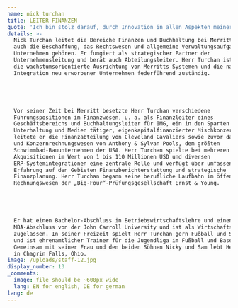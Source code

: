 ```yaml
---
name: nick turchan
title: LEITER FINANZEN
quote: 'Ich bin stolz darauf, durch Innovation in allen Aspekten meiner Funktion zum Unternehmenserfolg beizutragen. Ich bin stets auf der Suche nach den effizientesten und effektivsten Finanz- und Betriebsabläufen.'
details: >-
  Nick Turchan leitet die Bereiche Finanzen und Buchhaltung bei Merritt, wozu
  auch die Beschaffung, das Rechtswesen und allgemeine Verwaltungsaufgaben im
  Unternehmen gehören. Er fungiert als strategischer Partner der
  Unternehmensleitung und berät auch Abteilungsleiter. Herr Turchan ist auch für
  die wachstumsorientierte Ausrichtung von Merritts Systemen und die nahtlose
  Integration neu erworbener Unternehmen federführend zuständig.





  Vor seiner Zeit bei Merritt besetzte Herr Turchan verschiedene
  Führungspositionen im Finanzwesen, u. a. als Finanzleiter eines
  Geschäftsbereichs und Buchhaltungsleiter für IMG, ein in den Sparten Sport,
  Unterhaltung und Medien tätiger, eigenkapitalfinanzierter Mischkonzern. Zudem
  leitete er die Finanzabteilung von Cleveland Cavaliers sowie zuvor das Audit-
  und Konzernrechnungswesen von Anthony & Sylvan Pools, dem größten
  Schwimmbad-Bauunternehmen der USA. Herr Turchan spielte bei mehreren
  Akquisitionen im Wert von 1 bis 110 Millionen USD und diversen
  ERP-Systemintegrationen eine zentrale Rolle und verfügt über umfassende
  Erfahrung auf den Gebieten Finanzberichterstattung und strategische
  Finanzplanung. Herr Turchan begann seine berufliche Laufbahn im öffentlichen
  Rechnungswesen der „Big-Four“-Prüfungsgesellschaft Ernst & Young.





  Er hat einen Bachelor-Abschluss in Betriebswirtschaftslehre und einen
  MBA-Abschluss von der John Carroll University und ist als Wirtschaftsprüfer
  zugelassen. In seiner Freizeit spielt Herr Turchan gern Fußball und Softball
  und ist ehrenamtlicher Trainer für die Jugendliga im Fußball und Baseball.
  Gemeinsam mit seiner Frau und den beiden Söhnen Nicky und Sam lebt Herr Turchan
  in Chagrin Falls, Ohio.
image: /uploads/staff-12.jpg
display_number: 13
_comments:
  image: file should be ~600px wide
  lang: EN for english, DE for german
lang: de
---
```


